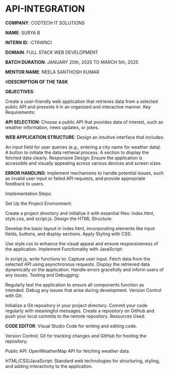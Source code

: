 # API-INTEGRATION

**COMPANY**: CODTECH IT SOLUTIONS

**NAME**: SURYA B

**INTERN ID**: :CT6WNCI

**DOMAIN**:  FULL STACK WEB DEVELOPMENT

**BATCH DURATION**: JANUARY 20th, 2025 TO MARCH 5th, 2025

**MENTOR NAME**: NEELA SANTHOSH KUMAR

#**DESCRIPTION OF THE TASK**

**OBJECTIVES**:

Create a user-friendly web application that retrieves data from a selected public API and presents it in an organized and interactive manner.
Key Requirements:

**API SELECTION**: Choose a public API that provides data of interest, such as weather information, news updates, or jokes.

**WEB APPLICATION STRUCTURE**: 
Design an intuitive interface that includes:

An input field for user queries (e.g., entering a city name for weather data).
A button to initiate the data retrieval process.
A section to display the fetched data clearly.
Responsive Design: Ensure the application is accessible and visually appealing across various devices and screen sizes.

**ERROR HANDLING**: Implement mechanisms to handle potential issues, such as invalid user input or failed API requests, and provide appropriate feedback to users.

Implementation Steps:

Set Up the Project Environment:

Create a project directory and initialize it with essential files: index.html, style.css, and script.js.
Design the HTML Structure:

Develop the basic layout in index.html, incorporating elements like input fields, buttons, and display sections.
Apply Styling with CSS:

Use style.css to enhance the visual appeal and ensure responsiveness of the application.
Implement Functionality with JavaScript:

In script.js, write functions to:
Capture user input.
Fetch data from the selected API using asynchronous requests.
Display the retrieved data dynamically on the application.
Handle errors gracefully and inform users of any issues.
Testing and Debugging:

Regularly test the application to ensure all components function as intended.
Debug any issues that arise during development.
Version Control with Git:

Initialize a Git repository in your project directory.
Commit your code regularly with meaningful messages.
Create a repository on GitHub and push your local commits to the remote repository.
Resources Used:

**CODE EDITOR**: Visual Studio Code for writing and editing code.

Version Control: Git for tracking changes and GitHub for hosting the repository.

Public API: OpenWeatherMap API for fetching weather data.

HTML/CSS/JavaScript: Standard web technologies for structuring, styling, and adding interactivity to the application.

